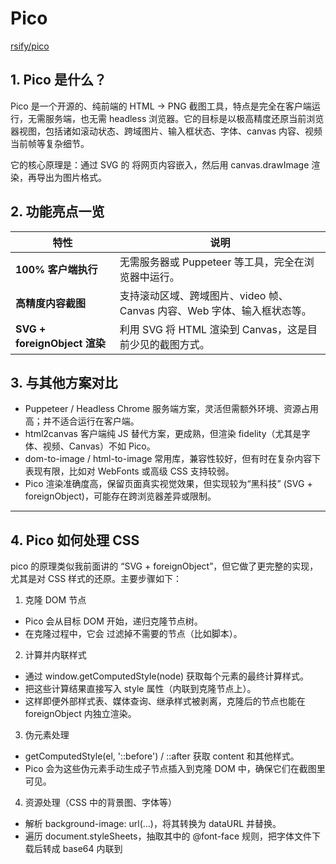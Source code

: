# Pico

[rsify/pico](https://github.com/rsify/pico?utm_source=chatgpt.com)

## 1. Pico 是什么？

Pico 是一个开源的、纯前端的 HTML → PNG 截图工具，特点是完全在客户端运行，无需服务端，也无需 headless 浏览器。它的目标是以极高精度还原当前浏览器视图，包括诸如滚动状态、跨域图片、输入框状态、字体、canvas 内容、视频当前帧等复杂细节。

它的核心原理是：通过 SVG 的 <foreignObject> 将网页内容嵌入，然后用 canvas.drawImage 渲染，再导出为图片格式。

## 2. 功能亮点一览

| 特性                         | 说明                                                                  |
| -------------------------- | ------------------------------------------------------------------- |
| **100% 客户端执行**             | 无需服务器或 Puppeteer 等工具，完全在浏览器中运行。              |
| **高精度内容截图**                | 支持滚动区域、跨域图片、video 帧、Canvas 内容、Web 字体、输入框状态等。 |
| **SVG + foreignObject 渲染** | 利用 SVG 将 HTML 渲染到 Canvas，这是目前少见的截图方式。        |

## 3. 与其他方案对比

- Puppeteer / Headless Chrome
  服务端方案，灵活但需额外环境、资源占用高；并不适合运行在客户端。
- html2canvas
  客户端纯 JS 替代方案，更成熟，但渲染 fidelity（尤其是字体、视频、Canvas）不如 Pico。
- dom-to-image / html-to-image
  常用库，兼容性较好，但有时在复杂内容下表现有限，比如对 WebFonts 或高级 CSS 支持较弱。
- Pico
  渲染准确度高，保留页面真实视觉效果，但实现较为“黑科技” (SVG + foreignObject)，可能存在跨浏览器差异或限制。

----

## 4. Pico 如何处理 CSS

pico 的原理类似我前面讲的 “SVG + foreignObject”，但它做了更完整的实现，尤其是对 CSS 样式的还原。主要步骤如下：

1. 克隆 DOM 节点

- Pico 会从目标 DOM 开始，递归克隆节点树。
- 在克隆过程中，它会 过滤掉不需要的节点（比如脚本）。

2. 计算并内联样式

- 通过 window.getComputedStyle(node) 获取每个元素的最终计算样式。
- 把这些计算结果直接写入 style 属性（内联到克隆节点上）。
- 这样即便外部样式表、媒体查询、继承样式被剥离，克隆后的节点也能在 foreignObject 内独立渲染。

3. 伪元素处理

- getComputedStyle(el, '::before') / ::after 获取 content 和其他样式。
- Pico 会为这些伪元素手动生成子节点插入到克隆 DOM 中，确保它们在截图里可见。

4. 资源处理（CSS 中的背景图、字体等）

- 解析 background-image: url(...)，将其转换为 dataURL 并替换。
- 遍历 document.styleSheets，抽取其中的 @font-face 规则，把字体文件下载后转成 base64 内联到 <style> 中。
- 这样在 foreignObject 内渲染时不会因为跨域或字体缺失而丢失样式。

5. 生成 SVG

- 把克隆好的 DOM 放到 <foreignObject> 内。
- 包装成 <svg>，再序列化成字符串/Blob。
- 最终绘制到 <canvas>。

## 5. 兼容 WebComponent

new XMLSerializer().serializeToString(Node) 获取 WebComponent 的内容。需要特殊处理为普通 DOM + scoped CSS。核心流程：

- 生成独立的 DIV 盒子，用于存放 WebComponent 及其子节点。
- 克隆 WebComponent 中的 DOM 节点，将其添加到独立的盒子中。
- 获取 WebComponent 的样式，将其添加到盒子中。

```js

/**
 * 生成一段随机数
 * 
 * @returns 
 */
function generateRandom16DigitsAndLetters() {
    var characters = 'ABCDEFGHIJKLMNOPQRSTUVWXYZabcdefghijklmnopqrstuvwxyz0123456789';
    var timestamp = Date.now().toString(); // 获取当前时间戳字符串
    var randomString = '';

    // 将时间戳作为一部分添加到随机字符串中
    for (var i = 0; i < timestamp.length; i++) {
        randomString += characters.charAt(parseInt(timestamp[i]) % characters.length);
    }

    // 补充剩余的随机字符
    for (var i = timestamp.length; i < 16; i++) {
        var randomIndex = Math.floor(Math.random() * characters.length);
        randomString += characters.charAt(randomIndex);
    }

    return randomString;
}

/**
 * 克隆 Web Component
 *    node.shadowRoot 存在时，即认为是 Web Component
 * 
 * @param {*} target 
 * @param {*} cloneNodeDeep 
 * @returns 
 */
function cloneWebComponent(target, cloneNodeDeep) {
    // 样式表的名空间
    const namespace = `web-component__${generateRandom16DigitsAndLetters()}`;

    // 临时容器
    const box = document.createElement('div')
    box.classList.add(namespace)

    // web component 子节点
    const childNodes = target.shadowRoot.childNodes;
    for (const node of childNodes) {
        const tagName = node.tagName
        if (tagName === 'STYLE') {
            // 创建 style 节点
            box.append(cloneStyleTag(node, `.${namespace}`))
        } else {
            // 创建非 style 节点
            box.append(cloneNodeDeep(node))
        }
    }
    return box
}
```
